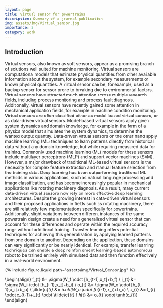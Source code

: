 ```yaml
---
layout: page
title: Virtual sensor for powertrains
description: Summary of a journal publication
img: assets/img/Virtual_sensor.jpg
importance: 2
category: work
---
```



## Introduction

Virtual sensors, also known as soft sensors, appear as a promising branch of solutions well suited for machine monitoring. Virtual sensors are computational models that estimate physical quantities from other available information about the system, for example secondary measurements or known physical quantities. A virtual sensor can be, for example, used as a backup sensor for sensor prone to breaking due to environmental factors. Virtual sensors have attracted much attention across multiple research fields, including process monitoring and process fault diagnosis. Additionally, virtual sensors have recently gained some attention in mechanical application fields, for example in machine condition monitoring. Virtual sensors are often classified either as model-based virtual sensors, or as data-driven virtual sensors. Model-based virtual sensors apply given system dynamics and domain knowledge, for example in the form of a physics model that simulates the system dynamics, to determine the wanted output quantity. Data-driven virtual sensors on the other hand apply machine learning (ML) techniques to learn patterns directly from historical data without any domain knowledge, but while requiring measured data for training. Commonly used machine learning (ML) models for these sensors include multilayer perceptrons (MLP) and support vector machines (SVM). However, a major drawback of traditional ML-based virtual sensors is the necessity for complex feature extraction and manual feature selection from the training data. Deep learning has been outperforming traditional ML methods in various applications, such as natural language processing and image classification, and has become increasingly popular in mechanical applications like rotating machinery diagnosis. As a result, many current data-driven virtual sensors now rely on more effective deep learning architectures. Despite the growing interest in data-driven virtual sensors and their proposed applications in fields such as rotating machinery, there are still relatively few implementations specifically for powertrains. Additionally, slight variations between different instances of the same powertrain design create a need for a generalized virtual sensor that can account for these differences and operate within the required accuracy range without additional training. Transfer learning offers potential techniques for achieving this generalization by applying learned patterns from one domain to another. Depending on the application, these domains can vary significantly or be nearly identical. For example, transfer learning techniques can enable a deep reinforcement learning-based autonomous robot to be trained entirely with simulated data and then function effectively in a real-world environment.

<div class="row justify-content-sm-center">
  <div class="col-sm-8 mt-3 mt-md-0">
    {% include figure.liquid path="assets/img/Virtual_Sensor.jpg" %}
  </div>
</div>




\begin{align}
    f_{t} &= \sigma(W_f \cdot [h_{t-1},x_t]+b_f)             \\
    i_{t} &= \sigma(W_i \cdot [h_{t-1},x_t]+b_i)               \\ 
    o_{t} &= \sigma(W_o \cdot [h_{t-1},x_t]+b_o)             \\
    \tilde{c}_{t} &= tanh(W_c \cdot [h_{t-1},x_t]+b_c)       \\
    c_{t} &= f_{t} \odot c_{t-1}+i_{t} \odot \tilde{c}_{t} \\
    h_{t} &= o_{t} \odot tanh(c_{t})
\end{align}

